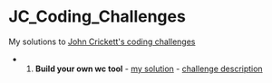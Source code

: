 # JC_Coding_Challenges
My solutions to [John Crickett's coding challenges](https://codingchallenges.fyi/challenges/intro)

- 1. **Build your own wc tool** - [my solution](https://github.com/corinnee/JC_Coding_Challenges/blob/main/src/main/java/Wc.java) - [challenge description](https://codingchallenges.fyi/challenges/challenge-wc)
